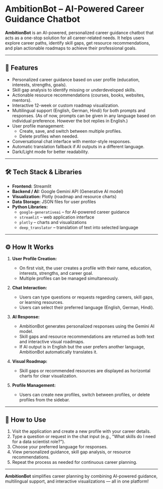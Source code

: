 # AmbitionBot – AI-Powered Career Guidance Chatbot

**AmbitionBot** is an AI-powered, personalized career guidance chatbot that acts as a one-stop solution for all career-related needs. It helps users explore career paths, identify skill gaps, get resource recommendations, and plan actionable roadmaps to achieve their professional goals.

---

## 🌟 Features

- Personalized career guidance based on user profile (education, interests, strengths, goals).  
- Skill gap analysis to identify missing or underdeveloped skills.  
- Actionable resource recommendations (courses, books, websites, mentors).  
- Interactive 12-week or custom roadmap visualization.  
- Multilingual support (English, German, Hindi) for both prompts and responses. (As of now, prompts can be given in any language based on individual preference. However the bot replies in English.)
- User profile management:
  - Create, save, and switch between multiple profiles.
  - Delete profiles when needed.  
- Conversational chat interface with mentor-style responses.  
- Automatic translation fallback if AI outputs in a different language.  
- Dark/Light mode for better readability.  

---

## 🛠️ Tech Stack & Libraries

- **Frontend:** Streamlit  
- **Backend / AI:** Google Gemini API (Generative AI model)  
- **Visualization:** Plotly (roadmap and resource charts)  
- **Data Storage:** JSON files for user profiles  
- **Python Libraries:**  
  - `google-generativeai` – for AI-powered career guidance  
  - `streamlit` – web application interface  
  - `plotly` – charts and visualizations  
  - `deep_translator` – translation of text into selected language  

---

## ⚙️ How It Works

1. **User Profile Creation:**  
   - On first visit, the user creates a profile with their name, education, interests, strengths, and career goal.  
   - Multiple profiles can be managed simultaneously.  

2. **Chat Interaction:**  
   - Users can type questions or requests regarding careers, skill gaps, or learning resources.  
   - Users can select their preferred language (English, German, Hindi).  

3. **AI Response:**  
   - AmbitionBot generates personalized responses using the Gemini AI model.  
   - Skill gaps and resource recommendations are returned as both text and interactive visual roadmaps.  
   - If AI output is in English but the user prefers another language, AmbitionBot automatically translates it.  

4. **Visual Roadmap:**  
   - Skill gaps or recommended resources are displayed as horizontal charts for clear visualization.  

5. **Profile Management:**  
   - Users can create new profiles, switch between profiles, or delete profiles from the sidebar.  

---

## 🚀 How to Use

1. Visit the application and create a new profile with your career details.  
2. Type a question or request in the chat input (e.g., "What skills do I need for a data scientist role?").  
3. Choose your preferred language for responses.  
4. View personalized guidance, skill gap analysis, or resource recommendations.  
5. Repeat the process as needed for continuous career planning.  

---

**AmbitionBot** simplifies career planning by combining AI-powered guidance, multilingual support, and interactive visualizations — all in one platform!
